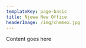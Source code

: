 ```yaml
---
templateKey: page-basic
title: Njewa New Office
headerImage: /img/chemex.jpg
---
```

Content goes here